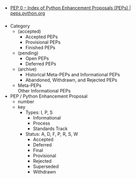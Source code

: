 - [PEP 0 – Index of Python Enhancement Proposals (PEPs) | peps.python.org](https://peps.python.org/pep-0000/)
###
- Category
  - (accepted)
    - Accepted PEPs
    - Provisional PEPs
    - Finished PEPs 
  - (pending)
    - Open PEPs
    - Deferred PEPs
  - (archive)
    - Historical Meta-PEPs and Informational PEPs
    - Abandoned, Withdrawn, and Rejected PEPs
  - Meta-PEPs \
    Other Informational PEPs
- PEP / Python Enhancement Proposal
  - number
  - key
    - Types: I, P, S
      - Informational
      - Process
      - Standards Track 
    - Status: A, D, F, P, R, S, W 
      - Accepted
      - Deferred
      - Final
      - Provisional
      - Rejected
      - Superseded
      - Withdrawn
